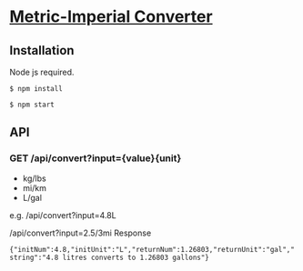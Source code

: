 # [Metric-Imperial Converter](https://www.freecodecamp.org/learn/quality-assurance/quality-assurance-projects/metric-imperial-converter)
## Installation

Node js required.


`$ npm install`

`$ npm start`

## API
### GET /api/convert?input={value}{unit}
- kg/lbs
- mi/km
- L/gal

e.g. /api/convert?input=4.8L

/api/convert?input=2.5/3mi
Response

`{"initNum":4.8,"initUnit":"L","returnNum":1.26803,"returnUnit":"gal","string":"4.8 litres converts to 1.26803 gallons"}`
